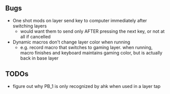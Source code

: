 ## Bugs
- One shot mods on layer send key to computer immediately after switching layers
  - would want them to send only AFTER pressing the next key, or not at all if cancelled
- Dynamic macros don't change layer color when running
  - e.g. record macro that switches to gaming layer. when running, macro finishes and keyboard maintains gaming color, but is actually back in base layer

## TODOs
- figure out why PB_1 is only recognized by ahk when used in a layer tap
